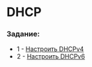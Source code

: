 # DHCP

###  Задание:

 - 1 - [Настроить DHCPv4](/lab-3/v4.md)
 - 2 - [Настроить DHCPv6](/lab-3/v6.md)
